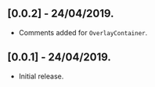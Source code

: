 ## [0.0.2] - 24/04/2019.

* Comments added for `OverlayContainer`.

## [0.0.1] - 24/04/2019.

* Initial release.
